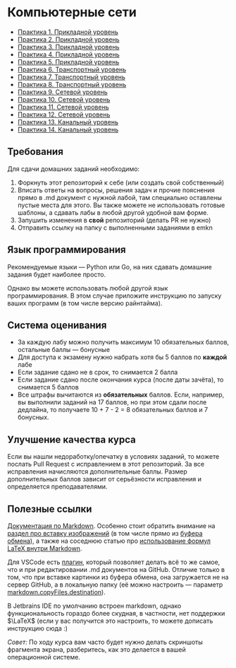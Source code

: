 # Компьютерные сети

- [Практика 1. Прикладной уровень](lab01/lab01.md)
- [Практика 2. Прикладной уровень](lab02/lab02.md)
- [Практика 3. Прикладной уровень](lab03/lab03.md)
- [Практика 4. Прикладной уровень](lab04/lab04.md)
- [Практика 5. Прикладной уровень](lab05/lab05.md)
- [Практика 6. Транспортный уровень](lab06/lab06.md)
- [Практика 7. Транспортный уровень](lab07/lab07.md)
- [Практика 8. Транспортный уровень](lab08/lab08.md)
- [Практика 9. Сетевой уровень](lab09/lab09.md)
- [Практика 10. Сетевой уровень](lab10/lab10.md)
- [Практика 11. Сетевой уровень](lab11/lab11.md)
- [Практика 12. Сетевой уровень](lab12/lab12.md)
- [Практика 13. Канальный уровень](lab13/lab13.md)
- [Практика 14. Канальный уровень](lab14/lab14.md)

## Требования

Для сдачи домашних заданий необходимо:
1. Форкнуть этот репозиторий к себе (или создать свой собственный)
2. Вписать ответы на вопросы, решения задач и прочие пояснения прямо в .md документ 
   с нужной лабой, там специально оставлены пустые места для этого. Вы также можете 
   не использовать готовые шаблоны, а сдавать лабы в любой другой удобной вам форме.
3. Запушить изменения в **свой** репозиторий (делать PR не нужно)
4. Отправить ссылку на папку с выполненными заданиями в emkn

## Язык программирования

Рекомендуемые языки — Python или Go, на них сдавать домашние задания будет наиболее просто.

Однако вы можете использовать любой другой язык программирования. 
В этом случае приложите инструкцию по запуску ваших программ (в том числе версию райнтайма).

## Система оценивания

- За каждую лабу можно получить максимум 10 обязательных баллов, остальные баллы — бонусные
- Для доступа к экзамену нужно набрать хотя бы 5 баллов по **каждой** лабе
- Если задание сдано не в срок, то снимается 2 балла
- Если задание сдано после окончания курса (после даты зачёта), то снимается 5 баллов
- Все штрафы вычитаются из **обязательных** баллов. Если, например, 
  вы выполнили заданий на 17 баллов, но при этом сдали после дедлайна, 
  то получаете 10 + 7 - 2 = 8 обязательных баллов и 7 бонусных.

## Улучшение качества курса

Если вы нашли недоработку/опечатку в условиях заданий, то можете послать 
Pull Request с исправлением в этот репозиторий. За все исправления начисляются 
дополнительные баллы. Размер дополнительных баллов зависит от серьёзности 
исправления и определяется преподавателями.

## Полезные ссылки

[Документация по Markdown](https://docs.github.com/en/get-started/writing-on-github/getting-started-with-writing-and-formatting-on-github/basic-writing-and-formatting-syntax). 
Особенно стоит обратить внимание на [раздел про вставку изображений](https://docs.github.com/en/get-started/writing-on-github/getting-started-with-writing-and-formatting-on-github/basic-writing-and-formatting-syntax#images) 
(в том числе прямо из [буфера обмена](https://docs.github.com/en/get-started/writing-on-github/getting-started-with-writing-and-formatting-on-github/basic-writing-and-formatting-syntax#uploading-assets)), 
а также на соседнюю статью про [использование формул LaTeX внутри Markdown](https://docs.github.com/en/get-started/writing-on-github/working-with-advanced-formatting/writing-mathematical-expressions).

Для VSCode есть [плагин](https://marketplace.visualstudio.com/items?itemName=yzhang.markdown-all-in-one),
который позволяет делать всё то же самое, что и при редактировании .md документов на GitHub.
Отличие только в том, что при вставке картинки из буфера обмена, она загружается не на сервер 
GitHub, а в локальную папку (её можно настроить — параметр [markdown.copyFiles.destination](https://stackoverflow.com/a/75902436/13913234)).

В Jetbrains IDE по умолчанию встроен markdown, однако функциональность гораздо более скудная, 
в частности, нет поддержки $\LaTeX$ (если у вас получится это настроить, то можете дописать инструкцию сюда :)

*Совет:* По ходу курса вам часто будет нужно делать скриншоты фрагмента экрана, разберитесь, как это делается в вашей операционной системе.
